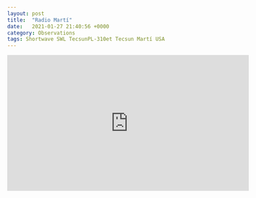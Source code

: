 ```yaml
---
layout: post
title:  "Radio Martí"
date:   2021-01-27 21:40:56 +0000
category: Observations
tags: Shortwave SWL TecsunPL-310et Tecsun Martí USA
---
```

<iframe width="560" height="315" src="https://www.youtube.com/embed/-ZTvy3jEOJU?controls=0" frameborder="0" allow="accelerometer; autoplay; clipboard-write; encrypted-media; gyroscope; picture-in-picture" allowfullscreen></iframe>

